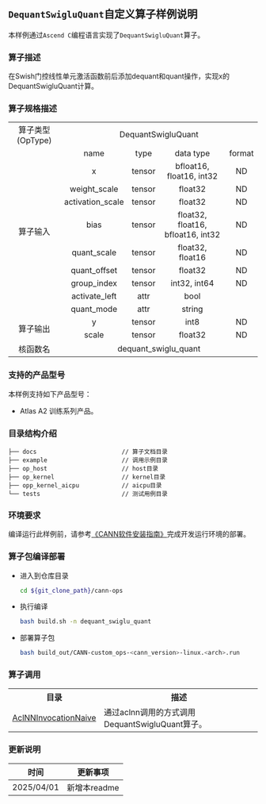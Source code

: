 ## `DequantSwigluQuant`自定义算子样例说明 
本样例通过`Ascend C`编程语言实现了`DequantSwigluQuant`算子。

### 算子描述
在Swish门控线性单元激活函数前后添加dequant和quant操作，实现x的DequantSwigluQuant计算。

### 算子规格描述

<table>
<tr><td rowspan="1" align="center">算子类型(OpType)</td><td colspan="4" align="center">DequantSwigluQuant</td></tr>
</tr>
<tr><td rowspan="10" align="center">算子输入</td><td align="center">name</td><td align="center">type</td><td align="center">data type</td><td align="center">format</td></tr>
<tr><td align="center">x</td><td align="center">tensor</td><td align="center">bfloat16, float16, int32</td><td align="center">ND</td></tr>

<tr><td align="center">weight_scale</td><td align="center">tensor</td><td align="center">float32</td><td align="center">ND</td></tr>

<tr><td align="center">activation_scale</td><td align="center">tensor</td><td align="center">float32</td><td align="center">ND</td></tr>

<tr><td align="center">bias</td><td align="center">tensor</td><td align="center">float32, float16, bfloat16, int32</td><td align="center">ND</td></tr>

<tr><td align="center">quant_scale</td><td align="center">tensor</td><td align="center">float32, float16</td><td align="center">ND</td></tr>

<tr><td align="center">quant_offset</td><td align="center">tensor</td><td align="center">float32</td><td align="center">ND</td></tr>

<tr><td align="center">group_index</td><td align="center">tensor</td><td align="center">int32, int64</td><td align="center">ND</td></tr>

<tr><td align="center">activate_left</td><td align="center">attr</td><td align="center">bool</td><td align="center"></td></tr>

<tr><td align="center">quant_mode</td><td align="center">attr</td><td align="center">string</td><td align="center"></td></tr>
</tr>
</tr>
<tr><td rowspan="2" align="center">算子输出</td><td align="center">y</td><td align="center">tensor</td><td align="center">int8</td><td align="center">ND</td></tr>

<tr><td align="center">scale</td><td align="center">tensor</td><td align="center">float32</td><td align="center">ND</td></tr>
</tr>
<tr><td rowspan="1" align="center">核函数名</td><td colspan="4" align="center">dequant_swiglu_quant</td></tr>
</table>

### 支持的产品型号
本样例支持如下产品型号：
- Atlas A2 训练系列产品。

### 目录结构介绍
```
├── docs                        // 算子文档目录
├── example                     // 调用示例目录
├── op_host                     // host目录
├── op_kernel                   // kernel目录
├── opp_kernel_aicpu            // aicpu目录
└── tests                       // 测试用例目录
```

### 环境要求
编译运行此样例前，请参考[《CANN软件安装指南》](https://hiascend.com/document/redirect/CannCommunityInstSoftware)完成开发运行环境的部署。

### 算子包编译部署
  - 进入到仓库目录

    ```bash
    cd ${git_clone_path}/cann-ops
    ```

  - 执行编译

    ```bash
    bash build.sh -n dequant_swiglu_quant
    ```

  - 部署算子包

    ```bash
    bash build_out/CANN-custom_ops-<cann_version>-linux.<arch>.run
    ```
### 算子调用
<table>
    <th>目录</th><th>描述</th>
    <tr>
        <td><a href="./examples/AclNNInvocationNaive"> AclNNInvocationNaive</td><td>通过aclnn调用的方式调用DequantSwigluQuant算子。</td>
    </tr>
</table>

### 更新说明
| 时间 | 更新事项 |
|----|------|
| 2025/04/01 | 新增本readme |